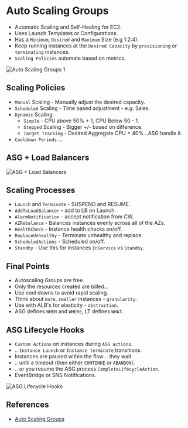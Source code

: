 # Auto Scaling Groups

- Automatic Scaling and Self-Healing for EC2.
- Uses Launch Templates or Configurations.
- Has a `Minimum`, `Desired` and `Maximum` Size (e.g 1:2:4).
- Keep running instances at the `Desired Capacity` by `provisioning` or `terminating` instances.
- `Scaling Policies` automate based on metrics.

![Auto Scaling Groups 1](https://github.com/williammunozr/aws-sa-pro/blob/master/07-ComputeScalingLoadBalancing/00_LearningAids/ASGArchitecture1.png)

## Scaling Policies

- `Manual` Scaling - Manually adjust the desired capacity.
- `Scheduled` Scaling - Time based adjustment - e.g. Sales.
- `Dynamic` Scaling.
    - `Simple` - CPU above 50% + 1, CPU Below 50 - 1.
    - `Stepped` Scaling - Bigger +/- based on difference.
    - `Target Tracking` - Desired Aggregate CPU = 40% ..ASG handle it.
- `Cooldown Periods` ...

## ASG + Load Balancers

![ASG + Load Balancers](https://github.com/williammunozr/aws-sa-pro/blob/master/07-ComputeScalingLoadBalancing/00_LearningAids/ASGArchitecture2.png)

## Scaling Processes

- `Launch` and `Terminate` - SUSPEND and RESUME.
- `AddToLoadBalancer` - add to LB on Launch.
- `AlarmNotification` - accept notification from CW.
- `AZRebalance` - Balances instances evenly across all of the AZs.
- `HealthCheck` - Instance health checks on/off.
- `ReplaceUnhealthy` - Terminate unhealthy and replace.
- `ScheduledActions` - Scheduled on/off.
- `Standby` - Use this for instances `InService` vs `Standby`.

## Final Points

- Autoscaling Groups are free.
- Only the resources created are billed...
- Use cool downs to avoid rapid scaling.
- Think about `more`, `smaller` instances - `granularity`.
- Use with ALB's for elasticity - `abstraction`.
- ASG defines `WHEN` and `WHERE`, LT defines `WHAT`.

## ASG Lifecycle Hooks

- `Custom Actions` on instances during `ASG actions`.
- .. `Instance Launch` or `Instance terminate` transitions.
- Instances are paused within the flow .. they wait.
- .. until a timeout (then either `CONTINUE` or `ABANDON`).
- .. or you resume the ASG process `CompleteLifecycleAction`.
- EventBridge or SNS Notifications.

![ASG Lifecycle Hooks](https://github.com/williammunozr/aws-sa-pro/blob/master/07-ComputeScalingLoadBalancing/00_LearningAids/ASGArchitecture3.png)

## References

- [Auto Scaling Groups](https://learn.cantrill.io/courses/895720/lectures/23012761)
